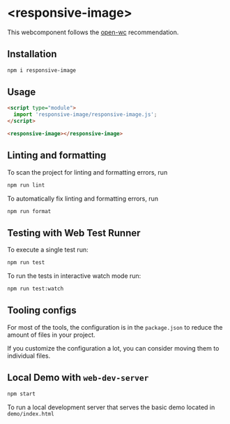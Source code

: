 # \<responsive-image>

This webcomponent follows the [open-wc](https://github.com/open-wc/open-wc) recommendation.

## Installation

```bash
npm i responsive-image
```

## Usage

```html
<script type="module">
  import 'responsive-image/responsive-image.js';
</script>

<responsive-image></responsive-image>
```

## Linting and formatting

To scan the project for linting and formatting errors, run

```bash
npm run lint
```

To automatically fix linting and formatting errors, run

```bash
npm run format
```

## Testing with Web Test Runner

To execute a single test run:

```bash
npm run test
```

To run the tests in interactive watch mode run:

```bash
npm run test:watch
```


## Tooling configs

For most of the tools, the configuration is in the `package.json` to reduce the amount of files in your project.

If you customize the configuration a lot, you can consider moving them to individual files.

## Local Demo with `web-dev-server`

```bash
npm start
```

To run a local development server that serves the basic demo located in `demo/index.html`
